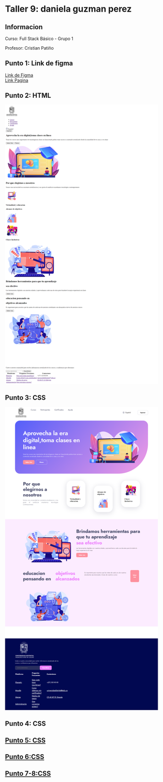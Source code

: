 <h1>Taller 9: daniela guzman perez</h1>

<h2>Informacion</h2>
<p>Curso: Full Stack Básico - Grupo 1</p>
<p>Profesor: Cristian Patiño</p>

<h2>Punto 1: Link de figma</h2>
<a href="https://www.figma.com/file/C2fsPjxjtzU7oRbX842YFe/Untitled?type=design&node-id=0-1&t=cDyExbho3E7hcu3t-0">Link de Figma</a> 


<br>
<a href="https://danielaguzmanperez.github.io/taller-9-full-stack/">Link Pagina</a>

<h2>Punto 2: HTML</h2>
<img src="./public/images/html.png"
alt="html">

<h2>Punto 3: CSS</h2>
<img src="./public/images/css.png"
alt="CSS">

<h2>Punto 4: CSS</h2>
<a href="https://danielaguzmanperez.github.io/taller-9-full-stack/punto-4/index.html"> 


<h2>Punto 5: CSS</h2>
<a href="https://danielaguzmanperez.github.io/taller-9-full-stack/punto-5/index.html"> 


<h2>Punto 6:CSS</h2>
<a href="https://danielaguzmanperez.github.io/taller-9-full-stack/punto-6/index.html">

<h2>Punto 7-8:CSS</h2>
<a href="https://danielaguzmanperez.github.io/taller-9-full-stack/punto-7-8/index.html">











